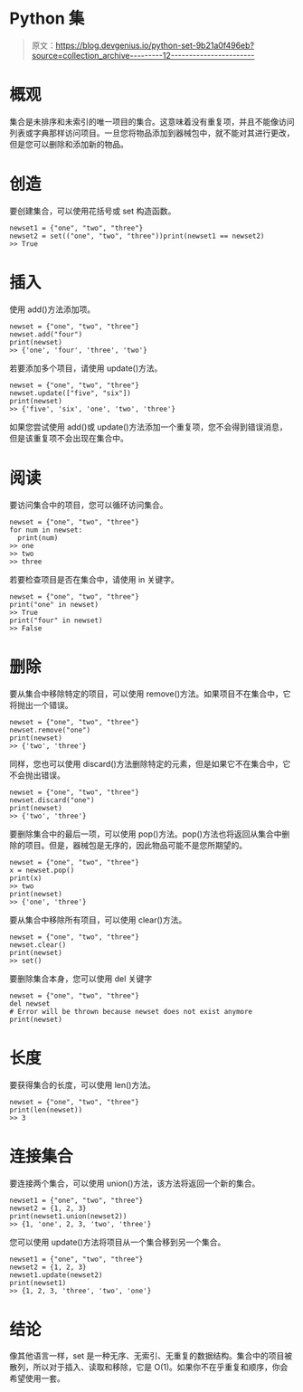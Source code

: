 # Python 集

> 原文：<https://blog.devgenius.io/python-set-9b21a0f496eb?source=collection_archive---------12----------------------->

# 概观

集合是未排序和未索引的唯一项目的集合。这意味着没有重复项，并且不能像访问列表或字典那样访问项目。一旦您将物品添加到器械包中，就不能对其进行更改，但是您可以删除和添加新的物品。

# 创造

要创建集合，可以使用花括号或 set 构造函数。

```
newset1 = {"one", "two", "three"}
newset2 = set(("one", "two", "three"))print(newset1 == newset2)
>> True
```

# 插入

使用 add()方法添加项。

```
newset = {"one", "two", "three"}
newset.add("four")
print(newset)
>> {'one', 'four', 'three', 'two'}
```

若要添加多个项目，请使用 update()方法。

```
newset = {"one", "two", "three"}
newset.update(["five", "six"])
print(newset)
>> {'five', 'six', 'one', 'two', 'three'}
```

如果您尝试使用 add()或 update()方法添加一个重复项，您不会得到错误消息，但是该重复项不会出现在集合中。

# 阅读

要访问集合中的项目，您可以循环访问集合。

```
newset = {"one", "two", "three"}
for num in newset:
  print(num)
>> one
>> two
>> three
```

若要检查项目是否在集合中，请使用 in 关键字。

```
newset = {"one", "two", "three"}
print("one" in newset)
>> True
print("four" in newset)
>> False
```

# 删除

要从集合中移除特定的项目，可以使用 remove()方法。如果项目不在集合中，它将抛出一个错误。

```
newset = {"one", "two", "three"}
newset.remove("one")
print(newset)
>> {'two', 'three'}
```

同样，您也可以使用 discard()方法删除特定的元素，但是如果它不在集合中，它不会抛出错误。

```
newset = {"one", "two", "three"}
newset.discard("one")
print(newset)
>> {'two', 'three'}
```

要删除集合中的最后一项，可以使用 pop()方法。pop()方法也将返回从集合中删除的项目。但是，器械包是无序的，因此物品可能不是您所期望的。

```
newset = {"one", "two", "three"}
x = newset.pop()
print(x)
>> two
print(newset)
>> {'one', 'three'}
```

要从集合中移除所有项目，可以使用 clear()方法。

```
newset = {"one", "two", "three"}
newset.clear()
print(newset)
>> set()
```

要删除集合本身，您可以使用 del 关键字

```
newset = {"one", "two", "three"}
del newset
# Error will be thrown because newset does not exist anymore
print(newset)
```

# 长度

要获得集合的长度，可以使用 len()方法。

```
newset = {"one", "two", "three"}
print(len(newset))
>> 3
```

# 连接集合

要连接两个集合，可以使用 union()方法，该方法将返回一个新的集合。

```
newset1 = {"one", "two", "three"}
newset2 = {1, 2, 3}
print(newset1.union(newset2))
>> {1, 'one', 2, 3, 'two', 'three'}
```

您可以使用 update()方法将项目从一个集合移到另一个集合。

```
newset1 = {"one", "two", "three"}
newset2 = {1, 2, 3}
newset1.update(newset2)
print(newset1)
>> {1, 2, 3, 'three', 'two', 'one'}
```

# 结论

像其他语言一样，set 是一种无序、无索引、无重复的数据结构。集合中的项目被散列，所以对于插入、读取和移除，它是 O(1)。如果你不在乎重复和顺序，你会希望使用一套。